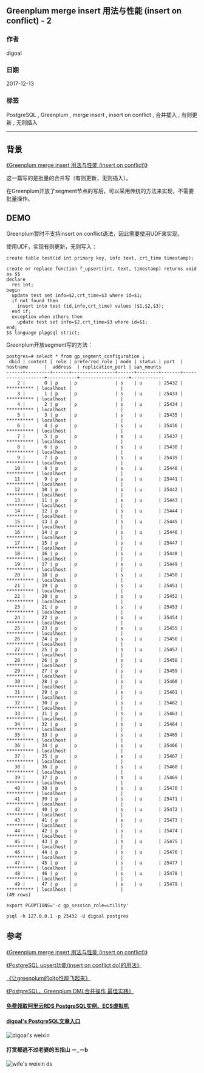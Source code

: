 ## Greenplum merge insert 用法与性能 (insert on conflict) - 2  
  
### 作者  
digoal  
  
### 日期  
2017-12-13  
  
### 标签  
PostgreSQL , Greenplum , merge insert , insert on conflict , 合并插入 , 有则更新 , 无则插入  
  
----  
  
## 背景       
[《Greenplum merge insert 用法与性能 (insert on conflict)》](../201712/20171213_01.md)    
  
这一篇写的是批量的合并写（有则更新，无则插入）。  
  
在Greenplum开放了segment节点的写后，可以采用传统的方法来实现，不需要批量操作。  
  
## DEMO  
Greenplum暂时不支持insert on conflict语法，因此需要使用UDF来实现。  
  
使用UDF，实现有则更新，无则写入：  
  
```  
create table test(id int primary key, info text, crt_time timestamp);    
  
create or replace function f_upsert(int, text, timestamp) returns void as $$    
declare    
  res int;    
begin    
  update test set info=$2,crt_time=$3 where id=$1;    
  if not found then    
    insert into test (id,info,crt_time) values ($1,$2,$3);    
  end if;    
  exception when others then    
    update test set info=$2,crt_time=$3 where id=$1;    
end;    
$$ language plpgsql strict;    
```  
  
Greenplum开放segment写的方法：  
  
```  
postgres=# select * from gp_segment_configuration ;  
 dbid | content | role | preferred_role | mode | status | port  |     hostname      |  address  | replication_port | san_mounts   
------+---------+------+----------------+------+--------+-------+-------------------+-----------+------------------+------------  
    2 |       0 | p    | p              | s    | u      | 25432 | ********** | localhost |                  |   
    3 |       1 | p    | p              | s    | u      | 25433 | ********** | localhost |                  |   
    4 |       2 | p    | p              | s    | u      | 25434 | ********** | localhost |                  |   
    5 |       3 | p    | p              | s    | u      | 25435 | ********** | localhost |                  |   
    6 |       4 | p    | p              | s    | u      | 25436 | ********** | localhost |                  |   
    7 |       5 | p    | p              | s    | u      | 25437 | ********** | localhost |                  |   
    8 |       6 | p    | p              | s    | u      | 25438 | ********** | localhost |                  |   
    9 |       7 | p    | p              | s    | u      | 25439 | ********** | localhost |                  |   
   10 |       8 | p    | p              | s    | u      | 25440 | ********** | localhost |                  |   
   11 |       9 | p    | p              | s    | u      | 25441 | ********** | localhost |                  |   
   12 |      10 | p    | p              | s    | u      | 25442 | ********** | localhost |                  |   
   13 |      11 | p    | p              | s    | u      | 25443 | ********** | localhost |                  |   
   14 |      12 | p    | p              | s    | u      | 25444 | ********** | localhost |                  |   
   15 |      13 | p    | p              | s    | u      | 25445 | ********** | localhost |                  |   
   16 |      14 | p    | p              | s    | u      | 25446 | ********** | localhost |                  |   
   17 |      15 | p    | p              | s    | u      | 25447 | ********** | localhost |                  |   
   18 |      16 | p    | p              | s    | u      | 25448 | ********** | localhost |                  |   
   19 |      17 | p    | p              | s    | u      | 25449 | ********** | localhost |                  |   
   20 |      18 | p    | p              | s    | u      | 25450 | ********** | localhost |                  |   
   21 |      19 | p    | p              | s    | u      | 25451 | ********** | localhost |                  |   
   22 |      20 | p    | p              | s    | u      | 25452 | ********** | localhost |                  |   
   23 |      21 | p    | p              | s    | u      | 25453 | ********** | localhost |                  |   
   24 |      22 | p    | p              | s    | u      | 25454 | ********** | localhost |                  |   
   25 |      23 | p    | p              | s    | u      | 25455 | ********** | localhost |                  |   
   26 |      24 | p    | p              | s    | u      | 25456 | ********** | localhost |                  |   
   27 |      25 | p    | p              | s    | u      | 25457 | ********** | localhost |                  |   
   28 |      26 | p    | p              | s    | u      | 25458 | ********** | localhost |                  |   
   29 |      27 | p    | p              | s    | u      | 25459 | ********** | localhost |                  |   
   30 |      28 | p    | p              | s    | u      | 25460 | ********** | localhost |                  |   
   31 |      29 | p    | p              | s    | u      | 25461 | ********** | localhost |                  |   
   32 |      30 | p    | p              | s    | u      | 25462 | ********** | localhost |                  |   
   33 |      31 | p    | p              | s    | u      | 25463 | ********** | localhost |                  |   
   34 |      32 | p    | p              | s    | u      | 25464 | ********** | localhost |                  |   
   35 |      33 | p    | p              | s    | u      | 25465 | ********** | localhost |                  |   
   36 |      34 | p    | p              | s    | u      | 25466 | ********** | localhost |                  |   
   37 |      35 | p    | p              | s    | u      | 25467 | ********** | localhost |                  |   
   38 |      36 | p    | p              | s    | u      | 25468 | ********** | localhost |                  |   
   39 |      37 | p    | p              | s    | u      | 25469 | ********** | localhost |                  |   
   40 |      38 | p    | p              | s    | u      | 25470 | ********** | localhost |                  |   
   41 |      39 | p    | p              | s    | u      | 25471 | ********** | localhost |                  |   
   42 |      40 | p    | p              | s    | u      | 25472 | ********** | localhost |                  |   
   43 |      41 | p    | p              | s    | u      | 25473 | ********** | localhost |                  |   
   44 |      42 | p    | p              | s    | u      | 25474 | ********** | localhost |                  |   
   45 |      43 | p    | p              | s    | u      | 25475 | ********** | localhost |                  |   
   46 |      44 | p    | p              | s    | u      | 25476 | ********** | localhost |                  |   
   47 |      45 | p    | p              | s    | u      | 25477 | ********** | localhost |                  |   
   48 |      46 | p    | p              | s    | u      | 25478 | ********** | localhost |                  |   
   49 |      47 | p    | p              | s    | u      | 25479 | ********** | localhost |                  |   
(49 rows)  
```  
  
```  
export PGOPTIONS='-c gp_session_role=utility'  
  
psql -h 127.0.0.1 -p 25432 -U digoal postgres  
```  
  
## 参考  
[《Greenplum merge insert 用法与性能 (insert on conflict)》](../201712/20171213_01.md)    
  
[《PostgreSQL upsert功能(insert on conflict do)的用法》](../201704/20170424_04.md)    
  
[《让greenplum的oltp性能飞起来》](../201511/20151126_01.md)    
  
[《PostgreSQL、Greenplum DML合并操作 最佳实践》](../201702/20170214_01.md)  
  
     
  
  
  
  
  
  
  
  
  
  
  
  
  
#### [免费领取阿里云RDS PostgreSQL实例、ECS虚拟机](https://free.aliyun.com/ "57258f76c37864c6e6d23383d05714ea")
  
  
#### [digoal's PostgreSQL文章入口](https://github.com/digoal/blog/blob/master/README.md "22709685feb7cab07d30f30387f0a9ae")
  
  
![digoal's weixin](../pic/digoal_weixin.jpg "f7ad92eeba24523fd47a6e1a0e691b59")
  
  
  
  
  
  
#### 打赏都逃不过老婆的五指山 －_－b  
![wife's weixin ds](../pic/wife_weixin_ds.jpg "acd5cce1a143ef1d6931b1956457bc9f")
  
